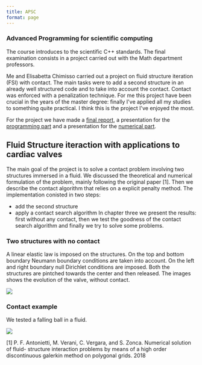 ```yaml
---
title: APSC
format: page
---
```


### Advanced Programming for scientific computing

The course introduces to the scientific C++ standards. The final examination consists in a project carried out with the Math department professors.

Me and Elisabetta Chimisso carried out a project on fluid structure iteration (FSI) with contact. The main tasks were to add a second structure in an already well structured code and to take into account the contact. Contact was enforced with a penalization technique.
For me this project have been crucial in the years of the master degree: finally I've applied all my studies to something quite practical. I think this is the project I've enjoyed the most.

For the project we have made a [final report](https://alberto1artoni.github.io/assets/pdf/FSI/ArtoniChimisso_ContactProblemForCardiacValveMechanics.pdf), a presentation for the [programming part](https://alberto1artoni.github.io/assets/pdf/FSI/ArtoniChimissoPACS.pdf) and a presentation for the [numerical part]().

## Fluid Structure iteraction with applications to cardiac valves

The main goal of the project is to solve a contact problem involving two structures immersed
in a fluid. We discussed the theoretical and numerical formulation of the problem, mainly following the original paper [1]. Then we describe the contact algorithm that relies on a explicit penalty method.
The implementation conisted in two steps:
- add the second structure
- apply a contact search algorithm
In chapter three we present the results: first without any contact, then we test the goodness
of the contact search algorithm and finally we try to solve some problems.

### Two structures with no contact

A linear elastic law is imposed on the structures. On the top and bottom boundary Neumann boundary conditions are taken into account. On the left and right boundary null Dirichlet conditions are imposed. Both the structures are pintched towards the center and then released.
The images shows the evolution of the valve, without contact.

![](https://alberto1artoni.github.io/assets/pdf/FSI/gif/Valve.gif)


### Contact example

We tested a falling ball in a fluid.

![](https://alberto1artoni.github.io/assets/pdf/FSI/gif/Ball.gif)



[1] P. F. Antonietti, M. Verani, C. Vergara, and S. Zonca. Numerical solution of fluid-
structure interaction problems by means of a high order discontinuous galerkin method
on polygonal grids. 2018
